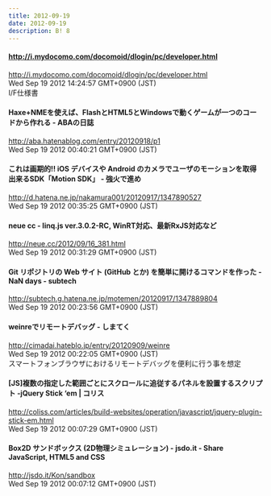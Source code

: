 ```yaml
---
title: 2012-09-19
date: 2012-09-19
description: B! 8
---
```


#### http://i.mydocomo.com/docomoid/dlogin/pc/developer.html
http://i.mydocomo.com/docomoid/dlogin/pc/developer.html<br>
Wed Sep 19 2012 14:24:57 GMT+0900 (JST)<br>
I/F仕様書


####  Haxe+NMEを使えば、FlashとHTML5とWindowsで動くゲームが一つのコードから作れる - ABAの日誌
http://aba.hatenablog.com/entry/20120918/p1<br>
Wed Sep 19 2012 00:40:21 GMT+0900 (JST)<br>


#### これは画期的!! iOS デバイスや Android のカメラでユーザのモーションを取得出来るSDK「Motion SDK」 - 強火で進め
http://d.hatena.ne.jp/nakamura001/20120917/1347890527<br>
Wed Sep 19 2012 00:35:25 GMT+0900 (JST)<br>


#### neue cc - linq.js ver.3.0.2-RC, WinRT対応、最新RxJS対応など
http://neue.cc/2012/09/16_381.html<br>
Wed Sep 19 2012 00:31:29 GMT+0900 (JST)<br>


#### Git リポジトリの Web サイト (GitHub とか) を簡単に開けるコマンドを作った - NaN days - subtech
http://subtech.g.hatena.ne.jp/motemen/20120917/1347889804<br>
Wed Sep 19 2012 00:23:56 GMT+0900 (JST)<br>


####  weinreでリモートデバッグ - しまてく
http://cimadai.hateblo.jp/entry/20120909/weinre<br>
Wed Sep 19 2012 00:22:05 GMT+0900 (JST)<br>
スマートフォンブラウザにおけるリモートデバッグを便利に行う事を想定


####   [JS]複数の指定した範囲ごとにスクロールに追従するパネルを設置するスクリプト -jQuery Stick ‘em | コリス
http://coliss.com/articles/build-websites/operation/javascript/jquery-plugin-stick-em.html<br>
Wed Sep 19 2012 00:07:29 GMT+0900 (JST)<br>


#### Box2D サンドボックス (2D物理シミュレーション) - jsdo.it - Share JavaScript, HTML5 and CSS
http://jsdo.it/Kon/sandbox<br>
Wed Sep 19 2012 00:07:12 GMT+0900 (JST)<br>


